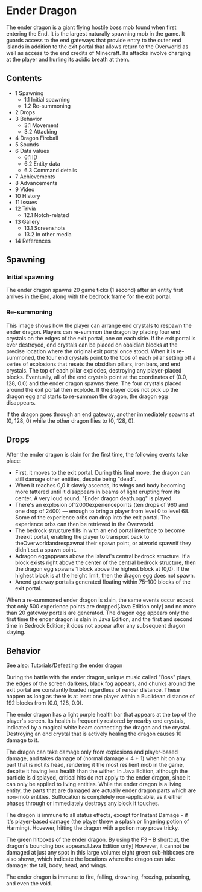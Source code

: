 # Ender Dragon
The ender dragon is a giant flying hostile boss mob found when first entering the End. It is the largest naturally spawning mob in the game. It guards access to the end gateways that provide entry to the outer end islands in addition to the exit portal that allows return to the Overworld as well as access to the end credits of Minecraft. Its attacks involve charging at the player and hurling its acidic breath at them.

## Contents
- 1 Spawning
	- 1.1 Initial spawning
	- 1.2 Re-summoning
- 2 Drops
- 3 Behavior
	- 3.1 Movement
	- 3.2 Attacking
- 4 Dragon Fireball
- 5 Sounds
- 6 Data values
	- 6.1 ID
	- 6.2 Entity data
	- 6.3 Command details
- 7 Achievements
- 8 Advancements
- 9 Video
- 10 History
- 11 Issues
- 12 Trivia
	- 12.1 Notch-related
- 13 Gallery
	- 13.1 Screenshots
	- 13.2 In other media
- 14 References

## Spawning
### Initial spawning
The ender dragon spawns 20 game ticks (1 second) after an entity first arrives in the End, along with the bedrock frame for the exit portal.

### Re-summoning
This image shows how the player can arrange end crystals to respawn the ender dragon.
Players can re-summon the dragon by placing four end crystals on the edges of the exit portal, one on each side. If the exit portal is ever destroyed, end crystals can be placed on obsidian blocks at the precise location where the original exit portal once stood. When it is re-summoned, the four end crystals point to the tops of each pillar setting off a series of explosions that resets the obsidian pillars, iron bars, and end crystals. The top of each pillar explodes, destroying any player-placed blocks. Eventually, all of the end crystals point at the coordinates of (0.0, 128, 0.0) and the ender dragon spawns there. The four crystals placed around the exit portal then explode. If the player does not pick up the dragon egg and starts to re-summon the dragon, the dragon egg disappears.

If the dragon goes through an end gateway, another immediately spawns at (0, 128, 0) while the other dragon flies to (0, 128, 0).

## Drops
After the ender dragon is slain for the first time, the following events take place:

- First, it moves to the exit portal. During this final move, the dragon can still damage other entities, despite being "dead".
- When it reaches 0,0 it slowly ascends, its wings and body becoming more tattered until it disappears in beams of light erupting from its center. A very loud sound, "Ender dragon death.ogg" is played.
- There's an explosion of12000experiencepoints (ten drops of 960 and one drop of 2400) — enough to bring a player from level 0 to level 68. Some of the experience orbs can drop into the exit portal. The experience orbs can then be retrieved in the Overworld.
- The bedrock structure fills in with an end portal interface to become theexit portal, enabling the player to transport back to theOverworldandrespawnat their spawn point, or atworld spawnif they didn't set a spawn point.
- Adragon eggappears above the island's central bedrock structure. If a block exists right above the center of the central bedrock structure, then the dragon egg spawns 1 block above the highest block at (0,0). If the highest block is at the height limit, then the dragon egg does not spawn.
- Anend gateway portalis generated floating within 75–100 blocks of the exit portal.

When a re-summoned ender dragon is slain, the same events occur except that only 500 experience points are dropped‌[Java Edition  only] and no more than 20 gateway portals are generated. The dragon egg appears only the first time the ender dragon is slain in Java Edition, and the first and second time in Bedrock Edition; it does not appear after any subsequent dragon slaying.

## Behavior
See also: Tutorials/Defeating the ender dragon

During the battle with the ender dragon, unique music called "Boss" plays, the edges of the screen darkens, black fog appears, and chunks around the exit portal are constantly loaded regardless of render distance. These happen as long as there is at least one player within a Euclidean distance of 192 blocks from (0.0, 128, 0.0).

The ender dragon has a light purple health bar that appears at the top of the player's screen. Its health is frequently restored by nearby end crystals, indicated by a magical white beam connecting the dragon and the crystal. Destroying an end crystal that is actively healing the dragon causes 10 damage to it. 

The dragon can take damage only from explosions and player-based damage, and takes damage of (normal damage ÷ 4 + 1) when hit on any part that is not its head, rendering it the most resilient mob in the game, despite it having less health than the wither. In Java Edition, although the particle is displayed, critical hits do not apply to the ender dragon, since it can only be applied to living entities. While the ender dragon is a living entity, the parts that are damaged are actually ender dragon parts which are non-mob entities. Suffocation is completely non-applicable, as it either phases through or immediately destroys any block it touches.

The dragon is immune to all status effects, except for Instant Damage - if it's player-based damage (the player threw a splash or lingering potion of Harming). Hovewer, hitting the dragon with a potion may prove tricky.

The green hitboxes of the ender dragon.
By using the F3 + B shortcut, the dragon's bounding box appears.‌[Java Edition  only] However, it cannot be damaged at just any spot in this large volume: eight green sub-hitboxes are also shown, which indicate the locations where the dragon can take damage: the tail, body, head, and wings.

The ender dragon is immune to fire, falling, drowning, freezing, poisoning, and even the void.

